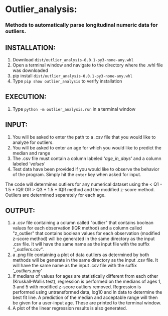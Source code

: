 Outlier_analysis:
============
### Methods to automatically parse longitudinal numeric data for outliers.

INSTALLATION:
-------------
1. Download `dist/outlier_analysis-0.0.1-py3-none-any.whl`
2. Open a terminal window and navigate to the directory where the .whl file was downloaded
3. pip install `dist/outlier_analysis-0.0.1-py3-none-any.whl`
4. Type `pip show outlier_analysis` to verify installation

EXECUTION:
----------
1. Type `python -m outlier_analysis.run` in a terminal window

INPUT:
-------

1. You will be asked to enter the path to a .csv file that you would like to analyze for outliers.
2. You will be asked to enter an age for which you would like to predict the median and range
3. The .csv file must contain a column labeled *'age_in_days'* and a column labeled *'values'*
4. Test data have been provided if you would like to observe the behavior of the program. Simply hit the `enter` key when
asked for input.

The code will determines outliers for any numerical dataset using the < Q1 - 1.5 * IQR OR > Q3 + 1.5 * IQR method
and the modified z-score method. Outliers are determined separately for each age.

OUTPUT:
---------

1. a .csv file containing a column called "outlier" that contains boolean values for each observation (IQR method)
and a column called "z_outlier" that contains boolean values for each observation (modified z-score method) will be generated in the same directory as the input .csv file. It will have the same name as the input file with the suffix *"_outliers.csv"*.
2. a .png file containing a plot of data outliers as determined by both methods will be generate in the same directory as the input .csv file. It will have the same name as the input .csv file with the suffix *'_outliers.png'*
3. If medians of values for ages are statistically different from each other (Kruskall-Wallis test), regression
is performed on the medians of ages 1, 3 and 5 with modified z-score outliers removed. Regression is performed using 
untransformed data, log10 and ln data to determine the best fit line. A prediction of the median
and acceptable range will then be given for a user-input age. These are printed to the terminal window.
4. A plot of the linear regression results is also generated.
